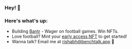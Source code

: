 ### Hey! 👋 
### Here's what's up:

- Building [Bantr](https://bantr.xyz) - Wager on football games. Win NFTs.
- Love football? Mint your [early access NFT](https://claim.bantr.xyz) to get started!
- Wanna talk? Email me at [rishabh@benchtalk.app](mailto:rishabh@benchtalk.app) 💫
